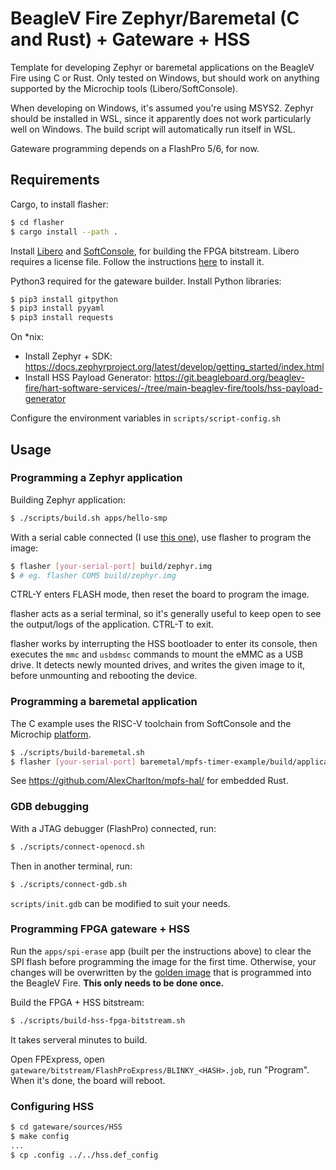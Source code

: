 # BeagleV Fire Zephyr/Baremetal (C and Rust) + Gateware + HSS

Template for developing Zephyr or baremetal applications on the BeagleV Fire using C or Rust. Only tested on Windows, but should work on anything supported by the Microchip tools (Libero/SoftConsole).

When developing on Windows, it's assumed you're using MSYS2. Zephyr should be installed in WSL, since it apparently does not work particularly well on Windows. The build script will automatically run itself in WSL.

Gateware programming depends on a FlashPro 5/6, for now.

## Requirements
Cargo, to install flasher:
```sh
$ cd flasher
$ cargo install --path .
```

Install [Libero](https://www.microchip.com/en-us/products/fpgas-and-plds/fpga-and-soc-design-tools/fpga/libero-software-later-versions) and [SoftConsole](https://www.microchip.com/en-us/products/fpgas-and-plds/fpga-and-soc-design-tools/soc-fpga/softconsole), for building the FPGA bitstream. Libero requires a license file. Follow the instructions [here](https://ww1.microchip.com/downloads/aemdocuments/documents/fpga/core-docs/Libero/12_4_0/Tool/Libero_Installation_Licensing_Setup_User_Guide_V34.pdf) to install it.

Python3 required for the gateware builder. Install Python libraries:
```sh
$ pip3 install gitpython
$ pip3 install pyyaml
$ pip3 install requests
```

On *nix:
- Install Zephyr + SDK: https://docs.zephyrproject.org/latest/develop/getting_started/index.html
- Install HSS Payload Generator: https://git.beagleboard.org/beaglev-fire/hart-software-services/-/tree/main-beaglev-fire/tools/hss-payload-generator

Configure the environment variables in `scripts/script-config.sh`

## Usage
### Programming a Zephyr application
Building Zephyr application:
```sh
$ ./scripts/build.sh apps/hello-smp
```

With a serial cable connected (I use [this one](https://www.adafruit.com/product/954)), use flasher to program the image:
```sh
$ flasher [your-serial-port] build/zephyr.img
$ # eg. flasher COM5 build/zephyr.img
```

CTRL-Y enters FLASH mode, then reset the board to program the image.

flasher acts as a serial terminal, so it's generally useful to keep open to see the output/logs of the application. CTRL-T to exit.

flasher works by interrupting the HSS bootloader to enter its console, then executes the `mmc` and `usbdmsc` commands to mount the eMMC as a USB drive. It detects newly mounted drives, and writes the given image to it, before unmounting and rebooting the device.

### Programming a baremetal application
The C example uses the RISC-V toolchain from SoftConsole and the Microchip [platform](https://github.com/polarfire-soc/platform).
```sh
$ ./scripts/build-baremetal.sh
$ flasher [your-serial-port] baremetal/mpfs-timer-example/build/application.img
```

See https://github.com/AlexCharlton/mpfs-hal/ for embedded Rust.

### GDB debugging
With a JTAG debugger (FlashPro) connected, run:
```sh
$ ./scripts/connect-openocd.sh
```

Then in another terminal, run:
```sh
$ ./scripts/connect-gdb.sh
```

`scripts/init.gdb` can be modified to suit your needs.

### Programming FPGA gateware + HSS
Run the `apps/spi-erase` app (built per the instructions above) to clear the SPI flash before programming the image for the first time. Otherwise, your changes will be overwritten by the [golden image](https://ww1.microchip.com/downloads/aemDocuments/documents/FPGA/ProductDocuments/UserGuides/PolarFire_FPGA_and_PolarFire_SoC_FPGA_Programming_User_Guide_VB.pdf) that is programmed into the BeagleV Fire. **This only needs to be done once.**

Build the FPGA + HSS bitstream:
```sh
$ ./scripts/build-hss-fpga-bitstream.sh
```
It takes serveral minutes to build.

Open FPExpress, open `gateware/bitstream/FlashProExpress/BLINKY_<HASH>.job`, run "Program". When it's done, the board will reboot.

### Configuring HSS
```sh
$ cd gateware/sources/HSS
$ make config
...
$ cp .config ../../hss.def_config
```